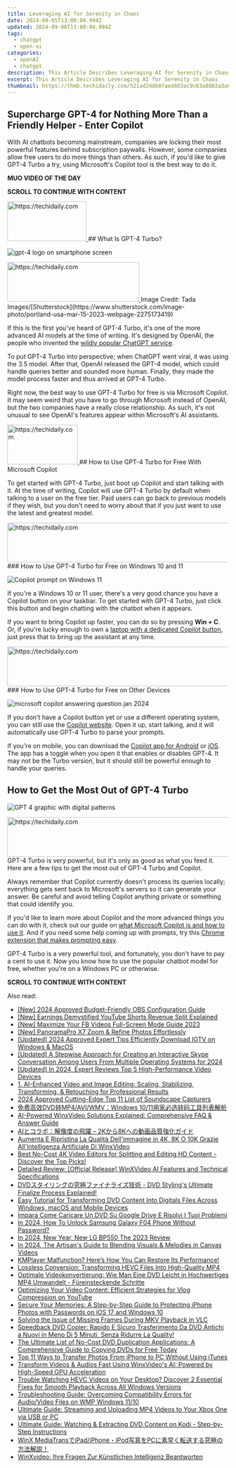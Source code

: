 ```yaml
---
title: Leveraging AI for Serenity in Chaos
date: 2024-09-05T13:00:04.994Z
updated: 2024-09-06T13:00:04.994Z
tags:
  - chatgpt
  - open-ai
categories:
  - openAI
  - chatgpt
description: This Article Describes Leveraging AI for Serenity in Chaos
excerpt: This Article Describes Leveraging AI for Serenity in Chaos
thumbnail: https://thmb.techidaily.com/521ad24db07aed403ac9c63a8882a3a87b12e15e0d1178b868dfaacb16286760.jpg
---
```


## Supercharge GPT-4 for Nothing More Than a Friendly Helper - Enter Copilot

 With AI chatbots becoming mainstream, companies are locking their most powerful features behind subscription paywalls. However, some companies allow free users to do more things than others. As such, if you'd like to give GPT-4 Turbo a try, using Microsoft's Copilot tool is the best way to do it.

**MUO VIDEO OF THE DAY**

**SCROLL TO CONTINUE WITH CONTENT**

<!-- affiliate ads begin -->
<a href="https://aligracehair.sjv.io/c/5597632/2115943/19272" target="_top" id="2115943">
  <img src="//a.impactradius-go.com/display-ad/19272-2115943" border="0" alt="https://techidaily.com" width="180" height="90"/>
</a>
<img height="0" width="0" src="https://aligracehair.sjv.io/i/5597632/2115943/19272" style="position:absolute;visibility:hidden;" border="0" />
<!-- affiliate ads end -->
## What Is GPT-4 Turbo?

![gpt-4 logo on smartphone screen](https://thmb.techidaily.com/9332c7608a3b7c0a804f93bd3e8889a390304fedee62792e7be872d16bace959.jpg)

<!-- affiliate ads begin -->
<a href="https://aligracehair.sjv.io/c/5597632/2135370/19272" target="_top" id="2135370">
  <img src="//a.impactradius-go.com/display-ad/19272-2135370" border="0" alt="https://techidaily.com" width="300" height="90"/>
</a>
<img height="0" width="0" src="https://aligracehair.sjv.io/i/5597632/2135370/19272" style="position:absolute;visibility:hidden;" border="0" />
<!-- affiliate ads end -->
Image Credit: Tada Images/[Shutterstock](https://www.shutterstock.com/image-photo/portland-usa-mar-15-2023-webpage-2275173419)

 If this is the first you've heard of GPT-4 Turbo, it's one of the more advanced AI models at the time of writing. It's designed by OpenAI, the people who invented the [wildly popular ChatGPT service](https://www.makeuseof.com/things-you-can-do-with-chatgpt/).

 To put GPT-4 Turbo into perspective; when ChatGPT went viral, it was using the 3.5 model. After that, OpenAI released the GPT-4 model, which could handle queries better and sounded more human. Finally, they made the model process faster and thus arrived at GPT-4 Turbo.

 Right now, the best way to use GPT-4 Turbo for free is via Microsoft Copilot. It may seem weird that you have to go through Microsoft instead of OpenAI, but the two companies have a really close relationship. As such, it's not unusual to see OpenAI's features appear within Microsoft's AI assistants.

<!-- affiliate ads begin -->
<a href="https://united.elfm.net/c/5597632/2139558/4704" target="_top" id="2139558">
  <img src="//a.impactradius-go.com/display-ad/4704-2139558" border="0" alt="https://techidaily.com" width="160" height="90"/>
</a>
<img height="0" width="0" src="https://united.elfm.net/i/5597632/2139558/4704" style="position:absolute;visibility:hidden;" border="0" />
<!-- affiliate ads end -->
## How to Use GPT-4 Turbo for Free With Microsoft Copilot

 To get started with GPT-4 Turbo, just boot up Copilot and start talking with it. At the time of writing, Copilot will use GPT-4 Turbo by default when talking to a user on the free tier. Paid users can go back to previous models if they wish, but you don't need to worry about that if you just want to use the latest and greatest model.

<!-- affiliate ads begin -->
<a href="https://appsumo.8odi.net/c/5597632/2123748/7443" target="_top" id="2123748">
  <img src="//a.impactradius-go.com/display-ad/7443-2123748" border="0" alt="https://techidaily.com" width="600" height="90"/>
</a>
<img height="0" width="0" src="https://appsumo.8odi.net/i/5597632/2123748/7443" style="position:absolute;visibility:hidden;" border="0" />
<!-- affiliate ads end -->
### How to Use GPT-4 Turbo for Free on Windows 10 and 11

![Copilot prompt on Windows 11](https://static1.makeuseofimages.com/wordpress/wp-content/uploads/2024/03/copilot-prompt-on-windows-11.jpg)

 If you're a Windows 10 or 11 user, there's a very good chance you have a Copilot button on your taskbar. To get started with GPT-4 Turbo, just click this button and begin chatting with the chatbot when it appears.

 If you want to bring Copilot up faster, you can do so by pressing **Win + C**. Or, if you're lucky enough to own a [laptop with a dedicated Copilot button](https://www.makeuseof.com/microsofts-copilot-key-windows-11-pc/), just press that to bring up the assistant at any time.

<!-- affiliate ads begin -->
<a href="https://appsumo.8odi.net/c/5597632/2123738/7443" target="_top" id="2123738">
  <img src="//a.impactradius-go.com/display-ad/7443-2123738" border="0" alt="https://techidaily.com" width="600" height="90"/>
</a>
<img height="0" width="0" src="https://appsumo.8odi.net/i/5597632/2123738/7443" style="position:absolute;visibility:hidden;" border="0" />
<!-- affiliate ads end -->
### How to Use GPT-4 Turbo for Free on Other Devices

![microsoft copilot answering question jan 2024](https://static1.makeuseofimages.com/wordpress/wp-content/uploads/2024/01/microsoft-copilot-answering-question-jan-2024.jpg)

 If you don't have a Copilot button yet or use a different operating system, you can still use the [Copilot website](https://copilot.microsoft.com/). Open it up, start talking, and it will automatically use GPT-4 Turbo to parse your prompts.

 If you're on mobile, you can download the [Copilot app for Android](https://www.anrdoezrs.net/links/7251228/type/dlg/sid/UUmuoUeUpU2032122/https://play.google.com/store/apps/details?id=com.microsoft.copilot&hl=en&gl=US) or [iOS](https://apps.apple.com/us/app/microsoft-copilot/id6472538445). The app has a toggle when you open it that enables or disables GPT-4\. It may not be the Turbo version, but it should still be powerful enough to handle your queries.

## How to Get the Most Out of GPT-4 Turbo

![GPT 4 graphic with digital patterns](https://static1.makeuseofimages.com/wordpress/wp-content/uploads/2024/01/gpt-4-graphic-with-digital-patterns.jpg)

<!-- affiliate ads begin -->
<a href="https://appsumo.8odi.net/c/5597632/2123731/7443" target="_top" id="2123731">
  <img src="//a.impactradius-go.com/display-ad/7443-2123731" border="0" alt="https://techidaily.com" width="728" height="90"/>
</a>
<img height="0" width="0" src="https://appsumo.8odi.net/i/5597632/2123731/7443" style="position:absolute;visibility:hidden;" border="0" />
<!-- affiliate ads end -->
 GPT-4 Turbo is very powerful, but it's only as good as what you feed it. Here are a few tips to get the most out of GPT-4 Turbo and Copilot.

 Always remember that Copilot currently doesn't process its queries locally; everything gets sent back to Microsoft's servers so it can generate your answer. Be careful and avoid telling Copilot anything private or something that could identify you.

 If you'd like to learn more about Copilot and the more advanced things you can do with it, check out our guide on [what Microsoft Copilot is and how to use it](https://www.makeuseof.com/what-is-microsoft-365-copilot/). And if you need some help coming up with prompts, try this [Chrome extension that makes prompting easy](https://www.makeuseof.com/aiprm-chrome-extension-makes-chatgpt-prompting-easy/).

 GPT-4 Turbo is a very powerful tool, and fortunately, you don't have to pay a cent to use it. Now you know how to use the popular chatbot model for free, whether you're on a Windows PC or otherwise.

**SCROLL TO CONTINUE WITH CONTENT**


<ins class="adsbygoogle"
     style="display:block"
     data-ad-format="autorelaxed"
     data-ad-client="ca-pub-7571918770474297"
     data-ad-slot="1223367746"></ins>



<ins class="adsbygoogle"
     style="display:block"
     data-ad-client="ca-pub-7571918770474297"
     data-ad-slot="8358498916"
     data-ad-format="auto"
     data-full-width-responsive="true"></ins>

<span class="atpl-alsoreadstyle">Also read:</span>
<div><ul>
<li><a href="https://screen-video-capture.techidaily.com/new-2024-approved-budget-friendly-obs-configuration-guide/"><u>[New] 2024 Approved  Budget-Friendly OBS Configuration Guide</u></a></li>
<li><a href="https://youtube-lab.techidaily.com/arnings-demystified-youtube-shorts-revenue-split-explained/"><u>[New] Earnings Demystified  YouTube Shorts Revenue Split Explained</u></a></li>
<li><a href="https://facebook-videos.techidaily.com/new-maximize-your-fb-videos-full-screen-mode-guide-2023/"><u>[New] Maximize Your FB Videos  Full-Screen Mode Guide 2023</u></a></li>
<li><a href="https://extra-skills.techidaily.com/new-panoramapro-x7-zoom-and-refine-photos-effortlessly/"><u>[New] PanoramaPro X7  Zoom & Refine Photos Effortlessly</u></a></li>
<li><a href="https://instagram-video-files.techidaily.com/updated-2024-approved-expert-tips-efficiently-download-igtv-on-windows-and-macos/"><u>[Updated] 2024 Approved  Expert Tips  Efficiently Download IGTV on Windows & MacOS</u></a></li>
<li><a href="https://screen-recording.techidaily.com/updated-a-stepwise-approach-for-creating-an-interactive-skype-conversation-among-users-from-multiple-operating-systems-for-2024/"><u>[Updated] A Stepwise Approach for Creating an Interactive Skype Conversation Among Users From Multiple Operating Systems for 2024</u></a></li>
<li><a href="https://screen-video-capture.techidaily.com/updated-in-2024-expert-reviews-top-5-high-performance-video-devices/"><u>[Updated] In 2024, Expert Reviews  Top 5 High-Performance Video Devices</u></a></li>
<li><a href="https://tech-revival.techidaily.com/1-ai-enhanced-video-and-image-editing-scaling-stabilizing-transforming-and-retouching-for-professional-results/"><u>1. AI-Enhanced Video and Image Editing: Scaling, Stabilizing, Transforming, & Retouching for Professional Results</u></a></li>
<li><a href="https://screen-sharing-recording.techidaily.com/2024-approved-cutting-edge-top-11-list-of-soundscape-capturers/"><u>2024 Approved  Cutting-Edge Top 11 List of Soundscape Capturers</u></a></li>
<li><a href="https://tech-revival.techidaily.com/dvdmp4aviwmvwindows-1011/"><u>免费高效DVD转MP4/AVI/WMV：Windows 10/11用家必选转码工具列表解析</u></a></li>
<li><a href="https://tech-revival.techidaily.com/ai-powered-winxvideo-solutions-explained-comprehensive-faq-and-answer-guide/"><u>AI-Powered WinxVideo Solutions Explained: Comprehensive FAQ & Answer Guide</u></a></li>
<li><a href="https://tech-revival.techidaily.com/ai-2k8k/"><u>AIとコラボ：解像度の飛躍 – 2Kから8Kへの動画品質強化ガイド</u></a></li>
<li><a href="https://tech-revival.techidaily.com/aumenta-e-ripristina-la-qualita-dellimmagine-in-4k-8k-o-10k-grazie-allintelligenza-artificiale-di-winxvideo/"><u>Aumenta E Ripristina La Qualità Dell'immagine in 4K, 8K O 10K Grazie All'intelligenza Artificiale Di WinxVideo</u></a></li>
<li><a href="https://tech-revival.techidaily.com/best-no-cost-4k-video-editors-for-splitting-and-editing-hd-content-discover-the-top-picks/"><u>Best No-Cost 4K Video Editors for Splitting and Editing HD Content - Discover the Top Picks!</u></a></li>
<li><a href="https://tech-revival.techidaily.com/detailed-review-official-release-winxvideo-ai-features-and-technical-specifications/"><u>Detailed Review: [Official Release] WinXVideo AI Features and Technical Specifications</u></a></li>
<li><a href="https://tech-revival.techidaily.com/dvd-dvd-stylings-ultimate-finalize-process-explained/"><u>DVDスタイリングの究極ファイナライズ技術 - DVD Styling's Ultimate Finalize Process Explained!</u></a></li>
<li><a href="https://tech-revival.techidaily.com/easy-tutorial-for-transforming-dvd-content-into-digitals-files-across-windows-macos-and-mobile-devices/"><u>Easy Tutorial for Transforming DVD Content Into Digitals Files Across Windows, macOS and Mobile Devices</u></a></li>
<li><a href="https://tech-revival.techidaily.com/impara-come-caricare-un-dvd-su-google-drive-e-risolvi-i-tuoi-problemi/"><u>Impara Come Caricare Un DVD Su Google Drive E Risolvi I Tuoi Problemi</u></a></li>
<li><a href="https://android-unlock.techidaily.com/in-2024-how-to-unlock-samsung-galaxy-f04-phone-without-password-by-drfone-android/"><u>In 2024, How To Unlock Samsung Galaxy F04 Phone Without Password?</u></a></li>
<li><a href="https://extra-skills.techidaily.com/in-2024-new-year-new-lg-bp550-the-2023-review/"><u>In 2024, New Year, New LG BP550  The 2023 Review</u></a></li>
<li><a href="https://some-guidance.techidaily.com/in-2024-the-artisans-guide-to-blending-visuals-and-melodies-in-canvas-videos/"><u>In 2024, The Artisan's Guide to Blending Visuals & Melodies in Canvas Videos</u></a></li>
<li><a href="https://tech-revival.techidaily.com/kmplayer-malfunction-heres-how-you-can-restore-its-performance/"><u>KMPlayer Malfunction? Here’s How You Can Restore Its Performance!</u></a></li>
<li><a href="https://tech-revival.techidaily.com/lossless-conversion-transforming-hevc-files-into-high-quality-mp4/"><u>Lossless Conversion: Transforming HEVC Files Into High-Quality MP4</u></a></li>
<li><a href="https://tech-revival.techidaily.com/optimale-videokonvertierung-wie-man-eine-dvd-leicht-in-hochwertiges-mp4-umwandelt-fureinsteckende-schritte/"><u>Optimale Videokonvertierung: Wie Man Eine DVD Leicht in Hochwertiges MP4 Umwandelt - Füreinsteckende Schritte</u></a></li>
<li><a href="https://tech-revival.techidaily.com/optimizing-your-video-content-efficient-strategies-for-vlog-compression-on-youtube/"><u>Optimizing Your Video Content: Efficient Strategies for Vlog Compression on YouTube</u></a></li>
<li><a href="https://tech-revival.techidaily.com/secure-your-memories-a-step-by-step-guide-to-protecting-iphone-photos-with-passwords-on-ios-17-and-windows-10/"><u>Secure Your Memories: A Step-by-Step Guide to Protecting iPhone Photos with Passwords on iOS 17 and Windows 10</u></a></li>
<li><a href="https://tech-revival.techidaily.com/solving-the-issue-of-missing-frames-during-mkv-playback-in-vlc/"><u>Solving the Issue of Missing Frames During MKV Playback in VLC</u></a></li>
<li><a href="https://tech-revival.techidaily.com/speedback-dvd-copier-rapido-e-sicuro-trasferimento-da-dvd-antichi-a-nuovi-in-meno-di-5-minuti-senza-ridurre-la-quality/"><u>Speedback DVD Copier: Rapido E Sicuro Trasferimento Da DVD Antichi a Nuovi in Meno Di 5 Minuti, Senza Ridurre La Quality!</u></a></li>
<li><a href="https://tech-revival.techidaily.com/the-ultimate-list-of-no-cost-dvd-duplication-applications-a-comprehensive-guide-to-copying-dvds-for-free-today/"><u>The Ultimate List of No-Cost DVD Duplication Applications: A Comprehensive Guide to Copying DVDs for Free Today</u></a></li>
<li><a href="https://tech-revival.techidaily.com/top-11-ways-to-transfer-photos-from-iphone-to-pc-without-using-itunes/"><u>Top 11 Ways to Transfer Photos From iPhone to PC Without Using iTunes</u></a></li>
<li><a href="https://tech-revival.techidaily.com/transform-videos-and-audios-fast-using-winxvideos-ai-powered-by-high-speed-gpu-acceleration/"><u>Transform Videos & Audios Fast Using WinxVideo's AI: Powered by High-Speed GPU Acceleration</u></a></li>
<li><a href="https://tech-revival.techidaily.com/trouble-watching-hevc-videos-on-your-desktop-discover-2-essential-fixes-for-smooth-playback-across-all-windows-versions/"><u>Trouble Watching HEVC Videos on Your Desktop? Discover 2 Essential Fixes for Smooth Playback Across All Windows Versions</u></a></li>
<li><a href="https://tech-revival.techidaily.com/troubleshooting-guide-overcoming-compatibility-errors-for-audiovideo-files-on-wmp-windows-1110/"><u>Troubleshooting Guide: Overcoming Compatibility Errors for Audio/Video Files on WMP Windows 11/10</u></a></li>
<li><a href="https://tech-revival.techidaily.com/ultimate-guide-streaming-and-uploading-mp4-videos-to-your-xbox-one-via-usb-or-pc/"><u>Ultimate Guide: Streaming and Uploading MP4 Videos to Your Xbox One via USB or PC</u></a></li>
<li><a href="https://tech-revival.techidaily.com/ultimate-guide-watching-and-extracting-dvd-content-on-kodi-step-by-step-instructions/"><u>Ultimate Guide: Watching & Extracting DVD Content on Kodi - Step-by-Step Instructions</u></a></li>
<li><a href="https://tech-revival.techidaily.com/winx-mediatransipadiphoneipodpc/"><u>WinX MediaTransでiPad/iPhone・iPod写真をPCに素早く転送する究極の方法解説！</u></a></li>
<li><a href="https://tech-revival.techidaily.com/winxvideo-ihre-fragen-zur-kunstlichen-intelligenz-beantworten/"><u>WinXvideo: Ihre Fragen Zur Künstlichen Intelligenz Beantworten</u></a></li>
</ul></div>
